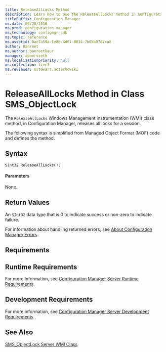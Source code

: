 ```yaml
---
title: ReleaseAllLocks Method
description: Learn how to use the ReleaseAllLocks method in Configuration Manager to release all locks for a session.
titleSuffix: Configuration Manager
ms.date: 09/20/2016
ms.prod: configuration-manager
ms.technology: configmgr-sdk
ms.topic: reference
ms.assetid: 0ae7a50a-1e8e-4d67-8814-7b0ba0787ca8
author: Banreet
ms.author: banreetkaur
manager: apoorvseth
ms.localizationpriority: null
ms.collection: tier3
ms.reviewer: mstewart,aczechowski
---
```

# ReleaseAllLocks Method in Class SMS_ObjectLock
The `ReleaseAllLocks` Windows Management Instrumentation (WMI) class method, in Configuration Manager, releases all locks for a session.  

 The following syntax is simplified from Managed Object Format (MOF) code and defines the method.  

## Syntax  

```  
SInt32 ReleaseAllLocks();  
```  

#### Parameters  
 None.  

## Return Values  
 An `SInt32` data type that is 0 to indicate success or non-zero to indicate failure.  

 For information about handling returned errors, see [About Configuration Manager Errors](../../../develop/core/understand/about-configuration-manager-errors.md).  

## Requirements  

## Runtime Requirements  
 For more information, see [Configuration Manager Server Runtime Requirements](../../../develop/core/reqs/server-runtime-requirements.md).  

## Development Requirements  
 For more information, see [Configuration Manager Server Development Requirements](../../../develop/core/reqs/server-development-requirements.md).  

## See Also  
 [SMS_ObjectLock Server WMI Class](../../../develop/reference/misc/sms_objectlock-server-wmi-class.md)

